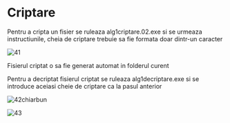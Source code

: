 # Criptare
Pentru a cripta un fisier se ruleaza alg1criptare.02.exe si se urmeaza instructiunile, cheia de criptare trebuie sa fie formata doar dintr-un caracter

![41](https://user-images.githubusercontent.com/70382324/150655566-983b12ef-10fa-4f9b-a876-0e8513f9a304.png)

Fisierul criptat o sa fie generat automat in folderul curent 

Pentru a decriptat fisierul criptat se ruleaza alg1decriptare.exe si se introduce aceiasi cheie de criptare ca la pasul anterior

![42chiarbun](https://user-images.githubusercontent.com/70382324/150655574-d50203fa-0234-41a5-a822-a83d80ea6a17.png)



![43](https://user-images.githubusercontent.com/70382324/150655577-82dc6500-1b5e-4be3-967f-41c4234ab873.png)

